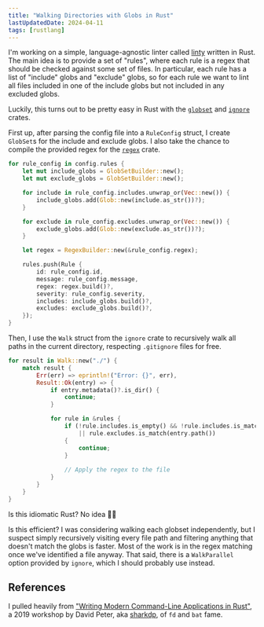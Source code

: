 ```yaml
---
title: "Walking Directories with Globs in Rust"
lastUpdatedDate: 2024-04-11
tags: [rustlang]
---
```


I'm working on a simple, language-agnostic linter called [linty](https://github.com/rwblickhan/linty) written in Rust.
The main idea is to provide a set of "rules", where each rule is a regex that should be checked against some set of files.
In particular, each rule has a list of "include" globs and "exclude" globs, so for each rule we want to lint all files included in one of the include globs but not included in any excluded globs.

Luckily, this turns out to be pretty easy in Rust with the [`globset`](https://docs.rs/globset/latest/globset/) and [`ignore`](https://docs.rs/ignore/latest/ignore/) crates.

First up, after parsing the config file into a `RuleConfig` struct, I create `GlobSet`s for the include and exclude globs.
I also take the chance to compile the provided regex for the [`regex`](https://docs.rs/regex/latest/regex/) crate.

```rust
for rule_config in config.rules {
    let mut include_globs = GlobSetBuilder::new();
    let mut exclude_globs = GlobSetBuilder::new();

    for include in rule_config.includes.unwrap_or(Vec::new()) {
        include_globs.add(Glob::new(include.as_str())?);
    }

    for exclude in rule_config.excludes.unwrap_or(Vec::new()) {
        exclude_globs.add(Glob::new(exclude.as_str())?);
    }

    let regex = RegexBuilder::new(&rule_config.regex);

    rules.push(Rule {
        id: rule_config.id,
        message: rule_config.message,
        regex: regex.build()?,
        severity: rule_config.severity,
        includes: include_globs.build()?,
        excludes: exclude_globs.build()?,
    });
}
```

Then, I use the `Walk` struct from the `ignore` crate to recursively walk all paths in the current directory, respecting `.gitignore` files for free.

```rust
for result in Walk::new("./") {
    match result {
        Err(err) => eprintln!("Error: {}", err),
        Result::Ok(entry) => {
            if entry.metadata()?.is_dir() {
                continue;
            }

            for rule in &rules {
                if (!rule.includes.is_empty() && !rule.includes.is_match(entry.path()))
                    || rule.excludes.is_match(entry.path())
                {
                    continue;
                }
                
                // Apply the regex to the file
            }
        }
    }
} 
```

Is this idiomatic Rust? No idea 🤷‍♀️

Is this efficient? I was considering walking each globset independently, but I suspect simply recursively visiting every file path and filtering anything that doesn't match the globs is faster. Most of the work is in the regex matching once we've identified a file anyway. That said, there is a `WalkParallel` option provided by `ignore`, which I should probably use instead.

## References

I pulled heavily from ["Writing Modern Command-Line Applications in Rust"](https://shark.fish/rustlab2019/#/), a 2019 workshop by David Peter, aka [sharkdp](https://github.com/sharkdp), of `fd` and `bat` fame.